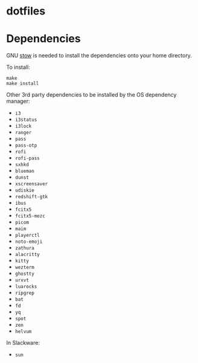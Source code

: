 dotfiles
========

# Dependencies

GNU [stow](https://www.gnu.org/software/stow/) is needed to install the dependencies onto your home directory.

To install:

```
make
make install
```

Other 3rd party dependencies to be installed by the OS dependency manager:
- `i3`
- `i3status`
- `i3lock`
- `ranger`
- `pass`
- `pass-otp`
- `rofi`
- `rofi-pass`
- `sxhkd`
- `blueman`
- `dunst`
- `xscreensaver`
- `udiskie`
- `redshift-gtk`
- `ibus`
- `fcitx5`
- `fcitx5-mozc`
- `picom`
- `maim`
- `playerctl`
- `noto-emoji`
- `zathura`
- `alacritty`
- `kitty`
- `wezterm`
- `ghostty`
- `urxvt`
- `luarocks`
- `ripgrep`
- `bat`
- `fd`
- `yq`
- `spot`
- `zen`
- `helvum`

In Slackware:
- `sun`
